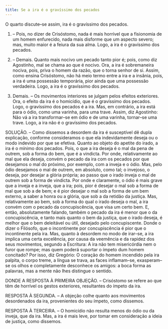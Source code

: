 ```yaml
---
title: Se a ira é o gravíssimo dos pecados
---
```


O quarto discute–se assim, ira é o gravíssimo dos pecados.  

1. – Pois, no dizer de Crisóstomo, nada é mais horrível que a fisionomia de um homem enfurecido, nada mais disforme que um aspecto severo; mas, muito maior é a feiura da sua alma. Logo, a ira é o gravíssimo dos pecados.  

2. – Demais. Quanto mais nocivo um pecado tanto pior é; pois, como diz Agostinho, mal se chama ao que é nocivo. Ora, a ira é sobremaneira nociva, pois, priva o homem da razão, que o torna senhor de si. Assim, como ensina Crisóstomo, não há meio termo entre a ira e a insânia, pois, a ira é uma possessão temporária, pior ainda que uma possessão verdadeira. Logo, a ira é o gravíssimo dos pecados.  

3. Demais. – Os movimentos interiores se julgam pelos efeitos exteriores. Ora, o efeito da ira é o homicídio, que é o gravíssimo dos pecados. Logo, o gravíssimo dos pecados é a ira.  Mas, em contrário, a ira está para o ódio, como uma varinha, para uma trave. Assim, diz Agostinho: Não vá a ira transformar–se em ódio e de uma varinha, tornar–se uma trave. Logo, a ira não é o gravíssimo dos pecados.  

SOLUÇÃO. – Como dissemos a desordem da ira é susceptível dê dupla explicação, conforme consideramos o que ela indevidamente deseja ou o modo indevido por que se efetiva. Quanto ao objeto do apetite do irado, a ira é o mínimo dos pecados. Pois, o que a ira deseja é o mal da pena de outrem, sob a forma do bem, que é a vindicta. Por onde, relativamente ao mal que ela deseja, convém o pecado da ira com os pecados por que desejamos o mal do próximo, por exemplo, com a inveja e o ódio. Mas, pelo ódio desejamos o mal de outrem, em absoluto, como tal; o invejoso, o deseja, por desejar a glória própria; ao passo que o irado inveja o mal de outrem sob a forma de vindicta. Por onde e claramente, o ódio é mais grave que a inveja e a inveja, que a ira; pois, pior é desejar o mal sob a forma de mal que sob a de bem; e é pior desejar o mal sob a forma de um bem externo, a saber a honra ou a glória, que sob a da retidão da justiça.  Mas, relativamente ao bem, sob a forma do qual o irado deseja o mal, a ira convém com o pecado da concupiscência, que visa um certo bem. E, então, absolutamente falando, também o pecado da ira é menor que o da concupiscência, e tanto mais quanto o bem da justiça, que o irado deseja, é melhor que o bem deleitável ou útil, desejado pelo concupiscente. Donde o dizer o Filósofo, que o incontinente por concupiscência é pior que o incontinente pela ira.  Mas, quanto à desordem no modo de irar–se, a ira implica uma certa excelência, por causa da veemência e da rapidez dos seus movimentos, segundo a Escritura: A ira não tem misericórdia nem o furor que rompe; mas quem poderá suportar o ímpeto dum homem concitado? Por isso, diz Gregório: O coração do homem incendido pela ira palpita, o corpo treme, a língua se trava, as faces inflamam–se, exasperam–se os olhos e completamente desconhece os amigos: a boca forma as palavras, mas a mente não lhes distingue o sentido.  

DONDE A RESPOSTA À PRIMEIRA OBJEÇÃO. – Crisóstomo se refere ao que têm de horrível os gestos exteriores, resultantes do ímpeto da ira.  

RESPOSTA À SEGUNDA. – A objeção colhe quanto aos movimentos desordenados da ira, provenientes do seu ímpeto, como dissemos.  

RESPOSTA À TERCEIRA. – O homicídio não resulta menos do ódio ou da inveja, que da ira. Mas, a ira é mais leve, por tomar em consideração a ideia de justiça, como dissemos.